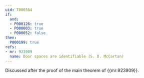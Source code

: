 ```yaml
---
uid: T000564
if:
  and:
  - P000126: true
  - P000003: true
  - P000052: false
then:
  P000199: true
refs:
- mr: 923909
  name: Door spaces are identifiable (S. D. McCartan)
---
```

Discussed after the proof of the main theorem of {{mr:923909}}.
